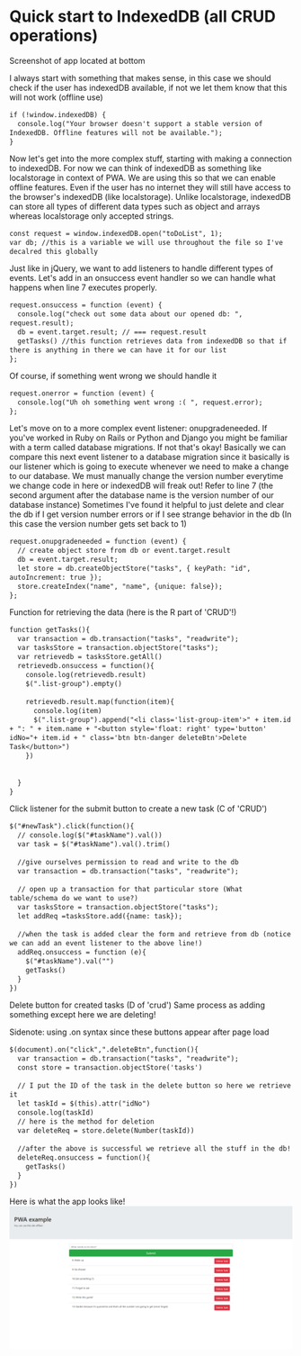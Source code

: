 # Quick start to IndexedDB (all CRUD operations)

Screenshot of app located at bottom

I always start with something that makes sense, in this case we should check if the user has indexedDB available, if not we let them know that this will not work (offline use)

```
if (!window.indexedDB) {
  console.log("Your browser doesn't support a stable version of IndexedDB. Offline features will not be available.");
}
```
Now let's get into the more complex stuff, starting with making a connection to indexedDB. For now we can think of indexedDB as something like localstorage in context of PWA. We are using this so that we can enable offline features. Even if the user has no internet they will still have access to the browser's indexedDB (like localstorage). Unlike localstorage, indexedDB can store all types of different data types such as object and arrays whereas localstorage only accepted strings.

```
const request = window.indexedDB.open("toDoList", 1);
var db; //this is a variable we will use throughout the file so I've decalred this globally
```

Just like in jQuery, we want to add listeners to handle different types of events. Let's add in an onsuccess event handler so we can handle what happens when line 7 executes properly. 

```
request.onsuccess = function (event) {
  console.log("check out some data about our opened db: ", request.result);
  db = event.target.result; // === request.result
  getTasks() //this function retrieves data from indexedDB so that if there is anything in there we can have it for our list
};
```

Of course, if something went wrong we should handle it

```
request.onerror = function (event) {
  console.log("Uh oh something went wrong :( ", request.error);
};
```

Let's move on to a more complex event listener: onupgradeneeded. If you've worked in Ruby on Rails or Python and Django you might be familiar with a term called database migrations. If not that's okay! Basically we can compare this next event listener to a database migration since it basically is our listener which is going to execute whenever we need to make a change to our database. We must manually change the version number everytime we change code in here or indexedDB will freak out! Refer to line 7 (the second argument after the database name is the version number of our database instance) Sometimes I've found it helpful to just delete and clear the db if I get version number errors or if I see strange behavior in the db (In this case the version number gets set back to 1)

```
request.onupgradeneeded = function (event) {
  // create object store from db or event.target.result
  db = event.target.result;
  let store = db.createObjectStore("tasks", { keyPath: "id", autoIncrement: true });
  store.createIndex("name", "name", {unique: false});
};
```

Function for retrieving the data (here is the R part of 'CRUD'!)
```
function getTasks(){
  var transaction = db.transaction("tasks", "readwrite");
  var tasksStore = transaction.objectStore("tasks");
  var retrievedb = tasksStore.getAll()
  retrievedb.onsuccess = function(){
    console.log(retrievedb.result)
    $(".list-group").empty()

    retrievedb.result.map(function(item){
      console.log(item)
      $(".list-group").append("<li class='list-group-item'>" + item.id + ": " + item.name + "<button style='float: right' type='button' idNo="+ item.id + " class='btn btn-danger deleteBtn'>Delete Task</button>")
    })
    

  }
}
```

Click listener for the submit button to create a new task (C of 'CRUD')
```
$("#newTask").click(function(){
  // console.log($("#taskName").val())
  var task = $("#taskName").val().trim()

  //give ourselves permission to read and write to the db
  var transaction = db.transaction("tasks", "readwrite");

  // open up a transaction for that particular store (What table/schema do we want to use?)
  var tasksStore = transaction.objectStore("tasks");
  let addReq =tasksStore.add({name: task});

  //when the task is added clear the form and retrieve from db (notice we can add an event listener to the above line!)
  addReq.onsuccess = function (e){
    $("#taskName").val("")
    getTasks()
  }
})
```

Delete button for created tasks (D of 'crud') Same process as adding something except here we are deleting!

Sidenote: using .on syntax since these buttons appear after page load

```
$(document).on("click",".deleteBtn",function(){
  var transaction = db.transaction("tasks", "readwrite");
  const store = transaction.objectStore('tasks')

  // I put the ID of the task in the delete button so here we retrieve it
  let taskId = $(this).attr("idNo")
  console.log(taskId)
  // here is the method for deletion
  var deleteReq = store.delete(Number(taskId))

  //after the above is successful we retrieve all the stuff in the db!
  deleteReq.onsuccess = function(){
    getTasks()
  }
})
```

Here is what the app looks like!
![Nice Photo](./assets/myCoolWebsite.png) 
